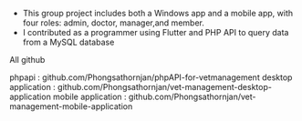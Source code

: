 - This group project includes both a Windows app and a mobile app, with four roles: admin, doctor, manager,and member.
- I contributed as a programmer using Flutter and PHP API to query data from a MySQL database

All github


phpapi : github.com/Phongsathornjan/phpAPI-for-vetmanagement
desktop application : github.com/Phongsathornjan/vet-management-desktop-application
mobile application : github.com/Phongsathornjan/vet-management-mobile-application
